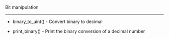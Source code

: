 


Bit manipulation


-------------------------------------------------------------


- binary_to_uint() - Convert binary to decimal


- print_binary() - Print the binary conversion of a decimal number


